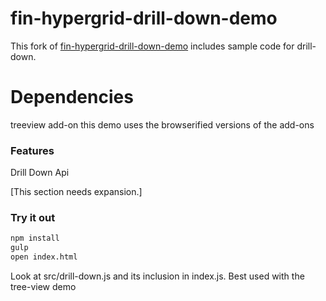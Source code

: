 # fin-hypergrid-drill-down-demo

This fork of [fin-hypergrid-drill-down-demo](https://github.com/openfin/fin-hypergrid-drill-down-demo) includes sample code for drill-down.

# Dependencies
treeview add-on
this demo uses the browserified versions of the add-ons

### Features

Drill Down Api

\[This section needs expansion.]

### Try it out

```bash
npm install
gulp
open index.html
```

Look at src/drill-down.js and its inclusion in index.js. Best used with the tree-view demo
